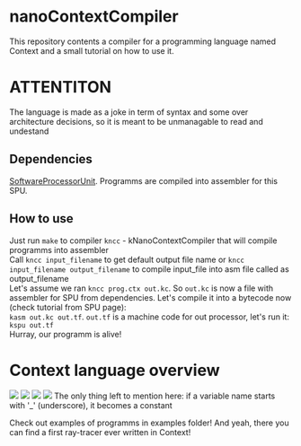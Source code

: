# nanoContextCompiler
This repository contents a compiler for a programming language named Context and a small tutorial on how to use it.

# ATTENTITON
The language is made as a joke in term of syntax and some over architecture decisions, so it is meant to be unmanagable to read and undestand

## Dependencies
[SoftwareProcessorUnit](https://github.com/Magorx/SPU "SPU"). Programms are compiled into assembler for this SPU.

## How to use
Just run ```make``` to compiler ```kncc``` - kNanoContextCompiler that will compile programms into assembler  
Call ```kncc input_filename``` to get default output file name or  ```kncc input_filename output_filename``` to compile input_file into asm file called as output_filename  
Let's assume we ran ```kncc prog.ctx out.kc```. So ```out.kc``` is now a file with assembler for SPU from dependencies. Let's compile it into a bytecode now (check tutorial from SPU page):  
```kasm out.kc out.tf```. ```out.tf``` is a machine code for out processor, let's run it:  
```kspu out.tf```   
Hurray, our programm is alive!

# Context language overview
<img src="pics/1.jpg">
<img src="pics/2.jpg">
<img src="pics/3.jpg">
<img src="pics/4.jpg">  
The only thing left to mention here: if a variable name starts with '_' (underscore), it becomes a constant

Check out examples of programms in examples folder! And yeah, there you can find a first ray-tracer ever written in Context!
